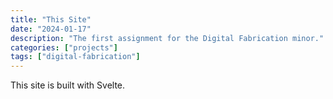 ```yaml
---
title: "This Site"
date: "2024-01-17"
description: "The first assignment for the Digital Fabrication minor."
categories: ["projects"]
tags: ["digital-fabrication"]
---
```


This site is built with Svelte. 